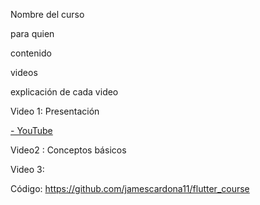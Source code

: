 Nombre del curso

para quien

contenido

videos

explicación de cada video





Video 1: Presentación

[- YouTube](https://youtu.be/NafyKhQZjd0)





Video2 : Conceptos básicos





Video 3: 







Código: https://github.com/jamescardona11/flutter_course


